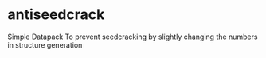 # antiseedcrack
Simple Datapack To prevent seedcracking by slightly changing the numbers in structure generation

